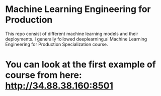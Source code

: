 # Machine Learning Engineering for Production
This repo consist of different machine learning models and their deployments. I generally followed deeplearning.ai Machine Learning Engineering for Production Specialization course.
# You can look at the first example of course from here: http://34.88.38.160:8501

